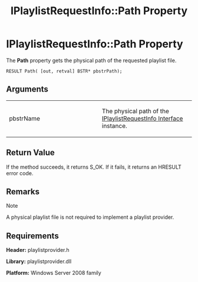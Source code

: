 ﻿---
title: IPlaylistRequestInfo::Path Property
TOCTitle: IPlaylistRequestInfo::Path Property
ms:assetid: 45b48164-8ac8-4a1d-bd18-e09941f2a1be
ms:mtpsurl: https://msdn.microsoft.com/en-us/library/Dd146266(v=VS.90)
ms:contentKeyID: 19132337
ms.date: 05/02/2012
mtps_version: v=VS.90
---

# IPlaylistRequestInfo::Path Property

The **Path** property gets the physical path of the requested playlist file.

    RESULT Path( [out, retval] BSTR* pbstrPath);

## Arguments

<table>
<colgroup>
<col style="width: 50%" />
<col style="width: 50%" />
</colgroup>
<tbody>
<tr class="odd">
<td><p>pbstrName</p></td>
<td><p>The physical path of the <a href="iplaylistrequestinfo-interface.md">IPlaylistRequestInfo Interface</a> instance.</p></td>
</tr>
</tbody>
</table>


## Return Value

If the method succeeds, it returns S\_OK. If it fails, it returns an HRESULT error code.

## Remarks


> [!NOTE]
> <P>A physical playlist file is not required to implement a playlist provider.</P>



## Requirements

**Header:** playlistprovider.h

**Library:** playlistprovider.dll

**Platform:** Windows Server 2008 family

